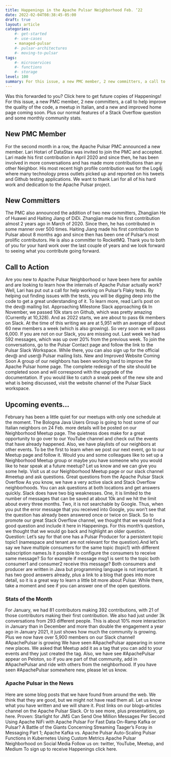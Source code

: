 ```yaml
---
title: Happenings in the Apache Pulsar Neighborhood Feb. ‘22
date: 2022-02-04T08:38:45-05:00
draft: true
layout: article
categories: 
    #- get-started
    #- use-cases
    - managed-pulsar
    #- pulsar-architectures
    #- moving-to-pulsar
tags:
    #- microservices
    #- functions
    #- storage
level: 100
summary: For this issue, a new PMC member, 2 new committers, a call to help improve the quality of the code, a meetup in Italian, and a new and improved home page coming soon. Plus our normal features of a Stack Overflow question and some monthly community stats.
---
```


Was this forwarded to you? Click here to get future copies of Happenings!
For this issue, a new PMC member, 2 new committers, a call to help improve the quality of the code, a meetup in Italian, and a new and improved home page coming soon. Plus our normal features of a Stack Overflow question and some monthly community stats.
## New PMC Member
For the second month in a row, the Apache Pulsar PMC announced a new member. Lari Hotari of DataStax was invited to join the PMC and accepted. Lari made his first contribution in April 2020 and since then, he has been involved in more conversations and has made more contributions than any other Neighbor. His most recent high profile contribution was for the Log4j where many technology press outlets picked up and reported on his tweets and Github testing applications. We want to thank Lari for all of his hard work and dedication to the Apache Pulsar project.
## New Committers
The PMC also announced the addition of two new committers, Zhangjian He of Huawei and Haiting Jiang of DiDi.
Zhangjian made his first contribution almost 2 years ago in March of 2020. Since then, he has contributed in some manner over 500 times.
Haiting Jiang made his first contribution to Pulsar about 8 months ago and since then has been one of Pulsar’s most prolific contributors. He is also a committer to RocketMQ.
Thank you to both of you for your hard work over the last couple of years and we look forward to seeing what you contribute going forward.
## Call to Action
Are you new to Apache Pulsar Neighborhood or have been here for awhile and are looking to learn how the internals of Apache Pulsar actually work? Well, Lari has put out a call for help working on Pulsar’s Flaky tests. By helping out finding issues with the tests, you will be digging deep into the code to get a great understanding of it. To learn more, read Lari’s post on the dev@ mailing list.
Approaching Milestone
Slack approaching 6k
In November, we passed 10k stars on Github, which was pretty amazing (Currently at 10,328). And as 2022 starts, we are about to pass 6k members on Slack. At the time of this writing we are at 5,951 with an average of about 60 new members a week (which is also growing). So very soon we will pass 6,000. If you are not on our Slack, you are missing out. Last week we had 592 messages, which was up over 20% from the previous week. To join the conversations, go to the Pulsar Contact page and follow the link to the Pulsar Slack Workspace. While there, you can also sign up for the official dev@ and user@ Pulsar mailing lists.
New and Improved Website Coming Soon
A group of our neighbors has been working hard to improve the Apache Pulsar home page. The complete redesign of the site should be completed soon and will correspond with the upgrade of the documentation. If you would like to catch a sneak peek of the new site and what is being discussed, visit the website channel of the Pulsar Slack workspace.
## Upcoming events…
February has been a little quiet for our meetups with only one schedule at the moment. The Bologna Java Users Group is going to host some of our Italian neighbors on 24 Feb. more details will be posted on our Neighborhood Meetup page.
The quietness does make for a great opportunity to go over to our YouTube channel and check out the events that have already happened. Also, we have playlists of our neighbors at other events. To be the first to learn when we post our next event, go to our Meetup page and follow it.
Would you and some colleagues like to set up a Neighborhood Meetup group or maybe you have someone who you would like to hear speak at a future meetup? Let us know and we can give you some help. Visit us at our Neighborhood Meetup page or our slack channel #meetup and ask questions.
Great questions from the Apache Pulsar Stack Overflow
As you know, we have a very active slack and Stack Overflow neighborhoods. You can ask questions at both locations and get answers quickly. Slack does have two big weaknesses. One, it is limited to the number of messages that can be saved at about 10k and we hit the limit about every three months. Two, it is not searchable by Google. Thus, when you put the error message that you received into Google, you won’t see that the question has already been answered once or twice on Slack. So to promote our great Stack Overflow channel, we thought that we would find a good question and include it here in Happenings.
For this month’s question, we thought that we would go back and highlight an older question. Question: Let’s say for that one has a Pulsar Producer for a persistent topic topic1 (namespace and tenant are not relevant for the question).And let’s say we have multiple consumers for the same topic (topic1) with different subscription names.Is it possible to configure the consumers to receive same message? So for example if message msg1 is sent to the topic both consumer1 and consumer2 receive this message? Both consumers and producer are written in Java but programming language is not important.
It has two good answers already, plus a link to a blog that goes into more detail, so it is a great way to learn a little bit more about Pulsar. While there, take a moment and see if you can answer one of the open questions.
### Stats of the Month
For January, we had 81 contributors making 392 contributions, with 21 of those contributors making their first contribution. We also had just under 3k conversations from 293 different people. This is about 10% more interaction in January than in December and more than double the engagement a year ago in January 2021, it just shows how much the community is growing. Plus we now have over 5,900 members on our Slack channel!
#ApachePulsar is growing
We have seen #ApachePulsar appearing in some new places. We asked that Meetup add it as a tag that you can add to your events and they just created the tag. Also, we have see #ApachePulsar appear on Peloton, so if you are part of that community, add in #ApachePulsar and ride with others from the neighborhood. If you have seen #ApachePulsar somewhere new, please let us know.
### Apache Pulsar in the News
Here are some blog posts that we have found from around the web. We think that they are good, but we might not have read them all. Let us know what you have written and we will share it. Post links on our blogs-articles channel on the Apache Pulsar Slack. Or to see more, plus presentations, go here.
Proven: Starlight for JMS Can Send One Million Messages Per Second
Using Apache NiFi with Apache Pulsar For Fast Data On-Ramp
Kafka or Pulsar? A Battle of the Giants Concerning Streaming
Taager’s Foray in Messaging Part 1; Apache Kafka vs. Apache Pulsar
Auto-Scaling Pulsar Functions in Kubernetes Using Custom Metrics
Apache Pulsar Neighborhood on Social Media
Follow us on: twitter, YouTube, Meetup, and Medium
To sign up to receive Happenings click here.